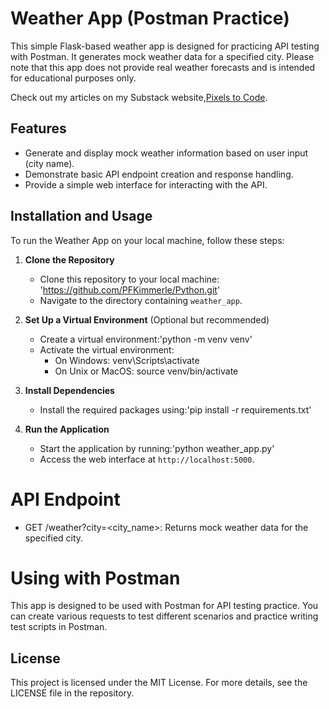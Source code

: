
# Weather App (Postman Practice)

This simple Flask-based weather app is designed for practicing API testing with Postman. It generates mock weather data for a specified city. Please note that this app does not provide real weather forecasts and is intended for educational purposes only.

Check out my articles on my Substack website,[Pixels to Code](https://pfkimmerle.substack.com/).

## Features
- Generate and display mock weather information based on user input (city name).
- Demonstrate basic API endpoint creation and response handling.
- Provide a simple web interface for interacting with the API.

## Installation and Usage
To run the Weather App on your local machine, follow these steps:

1. **Clone the Repository**
   - Clone this repository to your local machine: 'https://github.com/PFKimmerle/Python.git'
   - Navigate to the directory containing `weather_app`.

2. **Set Up a Virtual Environment** (Optional but recommended)
   - Create a virtual environment:'python -m venv venv'
   - Activate the virtual environment:
        - On Windows: venv\Scripts\activate
        - On Unix or MacOS: source venv/bin/activate

3. **Install Dependencies**
   - Install the required packages using:'pip install -r requirements.txt'

4. **Run the Application**
   - Start the application by running:'python weather_app.py'
   - Access the web interface at `http://localhost:5000`.

# API Endpoint
- GET /weather?city=<city_name>: Returns mock weather data for the specified city.

# Using with Postman
This app is designed to be used with Postman for API testing practice. You can create various requests to test different scenarios and practice writing test scripts in Postman.

## License
This project is licensed under the MIT License. For more details, see the LICENSE file in the repository.
